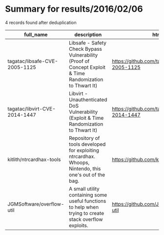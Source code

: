 
# Summary for results/2016/02/06
    
4 records found after deduplication

| full_name | description | html_url | matched_list | matched_count | pushed_at | size | stargazers_count | language | forks_count |
|-------------------------------|----------------------------------------------------------------------------------------------------------|--------------------------------------------------|----------------------|-----------------|---------------------------|--------|--------------------|------------|---------------|
| tagatac/libsafe-CVE-2005-1125 | Libsafe - Safety Check Bypass Vulnerability (Proof of Concept Exploit & Time Randomization to Thwart It) | https://github.com/tagatac/libsafe-CVE-2005-1125 | ['cve-2', 'exploit'] | 2 | 2016-02-06 12:46:49+00:00 | 635 | 3 | Python | 0 |
| tagatac/libvirt-CVE-2014-1447 | Libvirt - Unauthenticated DoS Vulnerability (Exploit & Time Randomization to Thwart It) | https://github.com/tagatac/libvirt-CVE-2014-1447 | ['cve-2', 'exploit'] | 2 | 2016-02-06 10:39:00+00:00 | 18859 | 0 | Python | 0 |
| kitlith/ntrcardhax-tools | Repository of tools developed for exploiting ntrcardhax. Whoops, Nintendo, this one's out of the bag. | https://github.com/kitlith/ntrcardhax-tools | ['exploit'] | 1 | 2016-02-06 05:46:40+00:00 | 6 | 2 | Makefile | 0 |
| JGMSoftware/overflow-util | A small utility containing some useful functions to help when trying to create stack overflow exploits. | https://github.com/JGMSoftware/overflow-util | ['exploit'] | 1 | 2016-02-06 16:28:37+00:00 | 2 | 0 | Python | 0 |
